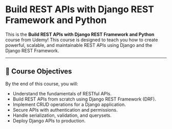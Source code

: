 # Build REST APIs with Django REST Framework and Python

This is the **Build REST APIs with Django REST Framework and Python** course from Udemy! This course is designed to teach you how to create powerful, scalable, and maintainable REST APIs using Django and the Django REST Framework.

---

## 🚀 Course Objectives
By the end of this course, you will:
- Understand the fundamentals of RESTful APIs.
- Build REST APIs from scratch using Django REST Framework (DRF).
- Implement CRUD operations for a Django application.
- Secure APIs with authentication and permissions.
- Handle serialization, validation, and querysets.
- Deploy Django APIs to production.
